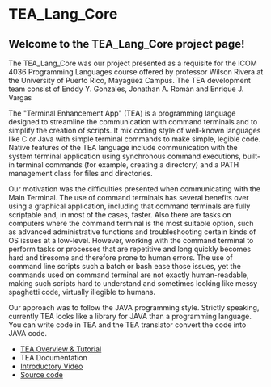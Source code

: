 # TEA_Lang_Core
## Welcome to the TEA_Lang_Core project page!

The TEA_Lang_Core was our project presented as a requisite for the ICOM 4036 Programming Languages course offered by professor Wilson Rivera at the University of Puerto Rico, Mayagüez Campus. The TEA development team consist of Enddy Y. Gonzales, Jonathan A. Román and Enrique J. Vargas

The "Terminal Enhancement App" (TEA) is a programming language designed to streamline the communication with command terminals and to simplify the creation of scripts. It mix coding style of well-known languages like C or Java with simple terminal commands to make simple, legible code. Native features of the TEA language include communication with the system terminal application using synchronous command executions, built-in terminal commands (for example, creating a directory) and a PATH management class for files and directories.

Our motivation was the difficulties presented when communicating with the Main Terminal. The use of command terminals has several benefits over using a graphical application, including that command terminals are fully scriptable and, in most of the cases, faster.  Also there are tasks on computers where the command terminal is the most suitable option, such as advanced administrative functions and troubleshooting certain kinds of OS issues at a low-level. However, working with the command terminal to perform tasks or processes that are repetitive and long quickly becomes hard and tiresome and therefore prone to human errors.  The use of command line scripts such a batch or bash ease those issues, yet the commands used on command terminal are not exactly human-readable, making such scripts hard to understand and sometimes looking like messy spaghetti code, virtually illegible to humans.

Our approach was to follow the JAVA programming style. Strictly speaking, currently TEA looks like a library for JAVA than a programming language. You can write code in TEA and the TEA translator convert the code into JAVA code.

* [TEA Overview & Tutorial](https://docs.google.com/a/upr.edu/document/d/1_t_hck1C5Hde5yFHHVj8pMKImNRoB4vDbA8avI2_WQk/edit?usp=sharing)
* TEA Documentation
* [Introductory Video](https://youtu.be/bdJGJCtv2BA)
* [Source code](https://github.com/xTrot/TEA_Lang_Core.git)
